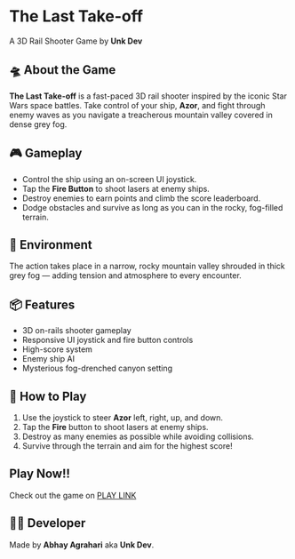 <html>
<body>

  <h1>The Last Take-off</h1>
  <p>A 3D Rail Shooter Game by <strong>Unk Dev</strong></p>

  <div class="section">
    <h2>🛸 About the Game</h2>
    <p><strong>The Last Take-off</strong> is a fast-paced 3D rail shooter inspired by the iconic Star Wars space battles. 
      Take control of your ship, <strong>Azor</strong>, and fight through enemy waves as you navigate a treacherous mountain valley covered in dense grey fog.</p>
  </div>

  <div class="section">
    <h2>🎮 Gameplay</h2>
    <ul>
      <li>Control the ship using an on-screen UI joystick.</li>
      <li>Tap the <strong>Fire Button</strong> to shoot lasers at enemy ships.</li>
      <li>Destroy enemies to earn points and climb the score leaderboard.</li>
      <li>Dodge obstacles and survive as long as you can in the rocky, fog-filled terrain.</li>
    </ul>
  </div>

  <div class="section">
    <h2>🌌 Environment</h2>
    <p>The action takes place in a narrow, rocky mountain valley shrouded in thick grey fog — adding tension and atmosphere to every encounter.</p>
  </div>

  <div class="section">
    <h2>📦 Features</h2>
    <ul>
      <li>3D on-rails shooter gameplay</li>
      <li>Responsive UI joystick and fire button controls</li>
      <li>High-score system</li>
      <li>Enemy ship AI</li>
      <li>Mysterious fog-drenched canyon setting</li>
    </ul>
  </div>

  <div class="section">
    <h2>🚀 How to Play</h2>
    <ol>
      <li>Use the joystick to steer <strong>Azor</strong> left, right, up, and down.</li>
      <li>Tap the <strong>Fire</strong> button to shoot lasers at enemy ships.</li>
      <li>Destroy as many enemies as possible while avoiding collisions.</li>
      <li>Survive through the terrain and aim for the highest score!</li>
    </ol>
  </div>

  <div class="section">
    <h2>Play Now!!</h2>
    <p>Check out the game on <a href="https://unkzero0.itch.io/the-last-take-off" target="_blank">PLAY LINK </a></p>
  </div>

  <div class="section">
    <h2>👨‍💻 Developer</h2>
    <p>Made by <strong>Abhay Agrahari</strong> aka <strong>Unk Dev</strong>.</p>
  </div>

</body>
</html>
